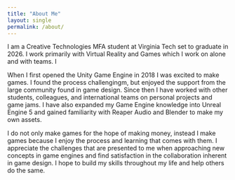 ```yaml
---
title: "About Me"
layout: single
permalink: /about/
---
```


I am a Creative Technologies MFA student at Virginia Tech set to graduate in 2026. I work primarily with Virtual Reality and Games which I work on alone and with teams. I 

When I first opened the Unity Game Engine in 2018 I was excited to make games. I found the process challengingm, but enjoyed the support from the large community found in game design. Since then I have worked with other students, colleagues, and international teams on personal projects and game jams. I have also expanded my Game Engine knowledge into Unreal Engine 5 and gained familiarity with Reaper Audio and Blender to make my own assets.

I do not only make games for the hope of making money, instead I make games because I enjoy the process and learning that comes with them. I appreciate the challenges that are presented to me when approaching new concepts in game engines and find satisfaction in the collaboration inherent in game design. I hope to build my skills throughout my life and help others do the same.
